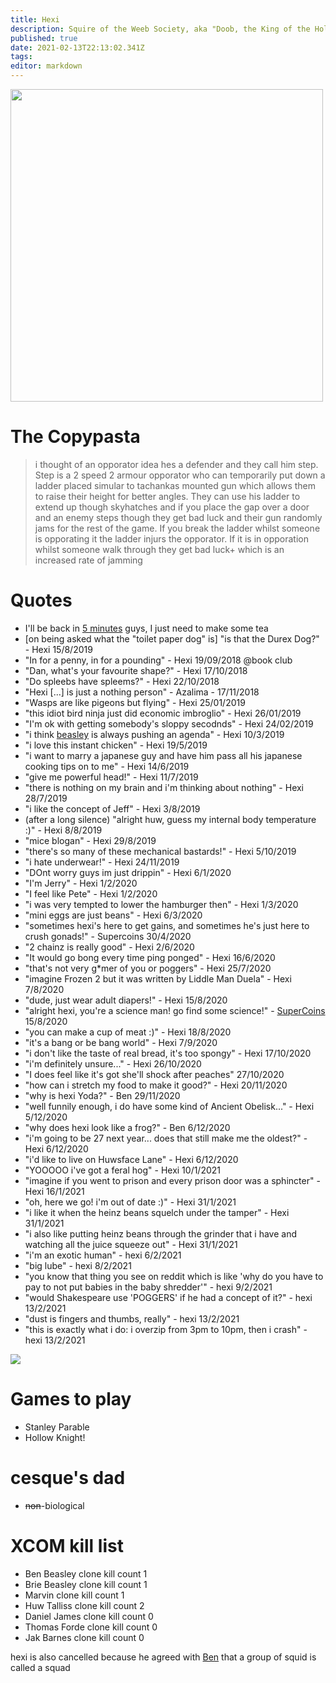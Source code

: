 ```yaml
---
title: Hexi
description: Squire of the Weeb Society, aka "Doob, the King of the Holy Roman Empire"
published: true
date: 2021-02-13T22:13:02.341Z
tags: 
editor: markdown
---
```


<img src="https://cesque.com/storage/20/02/04/514516332105.png" width=500px>

# The Copypasta
> i thought of an opporator idea hes a defender and they call him step. Step is a 2 speed 2 armour opporator who can temporarily put down a ladder placed simular to tachankas mounted gun which allows them to raise their height for better angles. They can use his ladder to extend up though skyhatches and if you place the gap over a door and an enemy steps though they get bad luck and their gun randomly jams for the rest of the game. If you break the ladder whilst someone is opporating it the ladder injurs the opporator. If it is in opporation whilst someone walk through they get bad luck+ which is an increased rate of jamming

# Quotes
* I'll be back in [5 minutes](https://i.ytimg.com/vi/bDQpF92l1vg/maxresdefault.jpg) guys, I just need to make some tea
* [on being asked what the "toilet paper dog" is] "is that the Durex Dog?" - Hexi 15/8/2019
* "In for a penny, in for a pounding" - Hexi 19/09/2018 @book club
* "Dan, what's your favourite shape?" - Hexi 17/10/2018
* "Do spleebs have spleems?" - Hexi 22/10/2018
* "Hexi [...] is just a nothing person" - Azalima - 17/11/2018
* "Wasps are like pigeons but flying" - Hexi 25/01/2019
* "this idiot bird ninja just did economic imbroglio" - Hexi 26/01/2019
* "I'm ok with getting somebody's sloppy secodnds" - Hexi 24/02/2019
* "i think [beasley](bruzezeazaly) is always pushing an agenda" - Hexi 10/3/2019
* "i love this instant chicken" - Hexi 19/5/2019
* "i want to marry a japanese guy and have him pass all his japanese cooking tips on to me" - Hexi 14/6/2019
* "give me powerful head!" - Hexi 11/7/2019
* "there is nothing on my brain and i'm thinking about nothing" - Hexi 28/7/2019
* "i like the concept of Jeff" - Hexi 3/8/2019
* (after a long silence) "alright huw, guess my internal body temperature :)" - Hexi 8/8/2019
* "mice blogan" - Hexi 29/8/2019
* "there's so many of these mechanical bastards!" - Hexi 5/10/2019
* "i hate underwear!" - Hexi 24/11/2019
* "DOnt worry guys im just drippin" - Hexi 6/1/2020
* "I'm Jerry" - Hexi 1/2/2020
* "I feel like Pete" - Hexi 1/2/2020
* "i was very tempted to lower the hamburger then" - Hexi 1/3/2020
* "mini eggs are just beans" - Hexi 6/3/2020
* "sometimes hexi's here to get gains, and sometimes he's just here to crush gonads!" - Supercoins 30/4/2020
* "2 chainz is really good" - Hexi 2/6/2020
* "It would go bong every time ping ponged" - Hexi 16/6/2020
* "that's not very g\*mer of you or poggers" - Hexi 25/7/2020
* "imagine Frozen 2 but it was written by Liddle Man Duela" - Hexi 7/8/2020
* "dude, just wear adult diapers!" - Hexi 15/8/2020
* "alright hexi, you're a science man! go find some science!" - [SuperCoins](SuperCoins) 15/8/2020
* "you can make a cup of meat :)" - Hexi 18/8/2020
* "it's a bang or be bang world" - Hexi 7/9/2020
* "i don't like the taste of real bread, it's too spongy" - Hexi 17/10/2020
* "i'm definitely unsure..." - Hexi 26/10/2020
* "I does feel like it's got she'll shock after peaches" 27/10/2020
* "how can i stretch my food to make it good?" - Hexi 20/11/2020
* "why is hexi Yoda?" - Ben 29/11/2020
* "well funnily enough, i do have some kind of Ancient Obelisk..." - Hexi 5/12/2020
* "why does hexi look like a frog?" - Ben 6/12/2020
* "i'm going to be 27 next year... does that still make me the oldest?" - Hexi 6/12/2020
* "i'd like to live on Huwsface Lane" - Hexi 6/12/2020
* "YOOOOO i've got a feral hog" - Hexi 10/1/2021
* "imagine if you went to prison and every prison door was a sphincter" - Hexi 16/1/2021
* "oh, here we go! i'm out of date :)" - Hexi 31/1/2021
* "i like it when the heinz beans squelch under the tamper" - Hexi 31/1/2021
* "i also like putting heinz beans through the grinder that i have and watching all the juice squeeze out" - Hexi 31/1/2021
* "i'm an exotic human" - hexi 6/2/2021
* "big lube" - hexi 8/2/2021
* "you know that thing you see on reddit which is like 'why do you have to pay to not put babies in the baby shredder'" - hexi 9/2/2021
* "would Shakespeare use 'POGGERS' if he had a concept of it?" - hexi 13/2/2021
* "dust is fingers and thumbs, really" - hexi 13/2/2021
* "this is exactly what i do: i overzip from 3pm to 10pm, then i crash" - hexi 13/2/2021

<a href="https://cesque.com/storage/21/02/13/201869046852.png" class="image-link">
  <img src="https://cesque.com/storage/21/02/13/201869046852.png">
</a>

# Games to play
* Stanley Parable
* Hollow Knight!
# cesque's dad
* ~~non~~-biological
# XCOM kill list
* Ben Beasley clone kill count                    1
* Brie Beasley clone kill count                1
* Marvin clone kill count                            1     
* Huw Talliss clone kill count                      2
* Daniel James clone kill count                  0  
* Thomas Forde clone kill count                0
* Jak Barnes clone kill count                      0

hexi is also cancelled because he agreed with [Ben](Ben) that a group of squid is called a squad